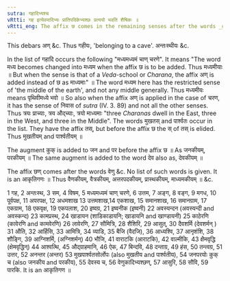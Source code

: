 ```yaml
---
sutra: गहादिभ्यश्च
vRtti: गह इत्येवमादिभ्यः प्रातिपदिकेभ्यश्छः प्रत्ययो भवति शैषिकः ॥
vRtti_eng: The affix छ comes in the remaining senses after the words _gaha_ &c.
---
```

This debars अण् &c. Thus गहीयः, 'belonging to a cave'. अन्तःस्थीयः &c.

In the list of गहादि occurs the following "मध्यमध्यमं चाण् चरणे". It means "The word मध्य becomes changed into मध्यम when the affix छ is to be added. Thus मध्यमीयाः ॥ But when the sense is that of a _Veda_-school or _Charana_, the affix अण् is added instead of छ as माध्यमाः" ॥ The word मध्यम here has the restricted sense of 'the middle of the earth', and not any middle generally. Thus मध्यमीयः means पृथिवीमध्ये भवो ॥ So also when the affix अण् is applied in the case of चरण, it has the sense of निवास of _sutra_ (IV. 3. 89) and not all the other senses. Thus त्रयः प्राच्याः, त्रय औद्च्याः, त्रयो माध्यमाः "three _Charanas_ dwell in the East, three in the West, and three in the Middle". The words मुखतस् and पार्श्वतः occur in the list. They have the affix तस्, but before the affix छ the स् of तस् is elided. Thus मुखतीयम् and पार्श्वतीयम् ॥

The augment कुक् is added to जन and पर before the affix छ ॥ As जनकीयम्, परकीयम् ॥ The same augment is added to the word देव also as, देवकीयम् ॥

The affix छण् comes after the words वेणु &c. No list of such words is given. It is an आकृतिगणः ॥ Thus वैणकीयम्, वैत्रकीयम्, अत्तरपदकीयम्, प्रास्थकीयम्, माध्यमकीयम् ॥ &c.

1 गह, 2 अन्तःस्थ, 3 सम, 4 विषम, 5 मध्यमध्यमं चाण् चरणे, 6 उत्तम, 7 अङ्ग, 8 वङ्ग, 9 मगध, 10 पूर्वपक्ष, 11 अपरपक्ष, 12 अधमशाख 13 उत्तमशाख,14 एकशाख, 15 समानशाख, 16 समानग्राम, 17 एकग्राम, 18 एकवृक्ष, 19 एकपलाश, 20 इष्वग्र, 21 इष्वनीक (इष्वनी) 22 अवस्यन्दन (अवस्यन्दी and अवस्कन्द) 23 कामप्रस्थ, 24 खाडायन (शाडिकाडायनि; खाडायनि and खाण्डायनी) 25 काठेरणि (कावेरणि and कामवेरणि) 26 लावेरणि, 27 सौमित्रि, 28 शैशिरि, 29 आसुत्, 30 दैवशर्मि (देवशर्मन् ) 31 औति, 32 आर्हिसि, 33 आमित्रि, 34 व्याडि, 35 बैजि (वैदजि), 36 आध्यश्वि, 37 आनृशंशि, 38 शौङ्गि, 39 आग्निशर्मि, (अग्निशर्मन्) 40 भौजि, 41 वाराटकि (आराटकि), 42 वाल्मीकि, 43 क्षैमवृद्धि (क्षेमवृद्धिन्) 44 आश्वत्थि, 45 औद्ग्राहमानि, 46 ऐक, 47 बिन्दवि, 48 दन्ताग्र, 49 हंस, 50 तन्त्वग्र, 51 उत्तर, 52 अनन्तर (अन्तर) 53 मुखपार्श्वतसोर्लोपः (also मुखतीय and पार्श्वतीय), 54 जनपरयोः कुक् च (also जनकीय and परकीय), 55 देवस्य च, 56 वेणुकादिभ्यश्छण्, 57 आसुरि, 58 सौवि, 59 पारकि. It is an आकृतिगण ॥
